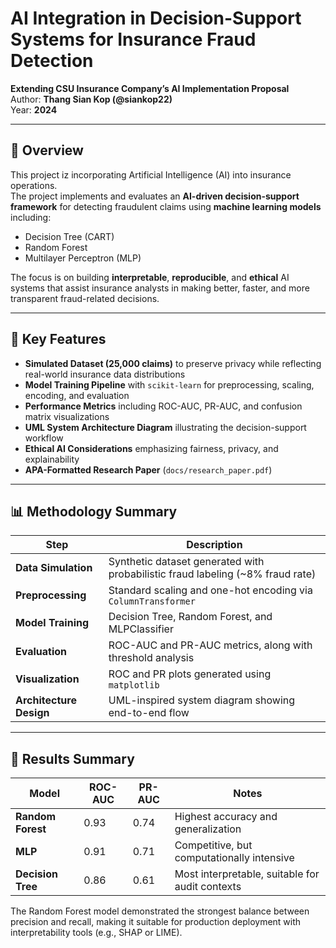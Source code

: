# AI Integration in Decision-Support Systems for Insurance Fraud Detection  
**Extending CSU Insurance Company’s AI Implementation Proposal**  
Author: **Thang Sian Kop (@siankop22)**  
Year: **2024**

---

## 🧠 Overview
This project iz incorporating Artificial Intelligence (AI) into insurance operations.  
The project implements and evaluates an **AI-driven decision-support framework** for detecting fraudulent claims using **machine learning models** including:
- Decision Tree (CART)
- Random Forest
- Multilayer Perceptron (MLP)

The focus is on building **interpretable**, **reproducible**, and **ethical** AI systems that assist insurance analysts in making better, faster, and more transparent fraud-related decisions.

---

## 🧩 Key Features
- **Simulated Dataset (25,000 claims)** to preserve privacy while reflecting real-world insurance data distributions  
- **Model Training Pipeline** with `scikit-learn` for preprocessing, scaling, encoding, and evaluation  
- **Performance Metrics** including ROC-AUC, PR-AUC, and confusion matrix visualizations  
- **UML System Architecture Diagram** illustrating the decision-support workflow  
- **Ethical AI Considerations** emphasizing fairness, privacy, and explainability  
- **APA-Formatted Research Paper** (`docs/research_paper.pdf`)

---

## 📊 Methodology Summary

| Step | Description |
|------|--------------|
| **Data Simulation** | Synthetic dataset generated with probabilistic fraud labeling (~8% fraud rate) |
| **Preprocessing** | Standard scaling and one-hot encoding via `ColumnTransformer` |
| **Model Training** | Decision Tree, Random Forest, and MLPClassifier |
| **Evaluation** | ROC-AUC and PR-AUC metrics, along with threshold analysis |
| **Visualization** | ROC and PR plots generated using `matplotlib` |
| **Architecture Design** | UML-inspired system diagram showing end-to-end flow |

---

## 🧪 Results Summary

| Model | ROC-AUC | PR-AUC | Notes |
|--------|----------|--------|-------|
| **Random Forest** | 0.93 | 0.74 | Highest accuracy and generalization |
| **MLP** | 0.91 | 0.71 | Competitive, but computationally intensive |
| **Decision Tree** | 0.86 | 0.61 | Most interpretable, suitable for audit contexts |

The Random Forest model demonstrated the strongest balance between precision and recall, making it suitable for production deployment with interpretability tools (e.g., SHAP or LIME).



